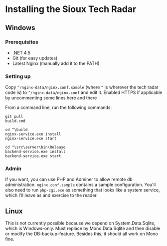 Installing the Sioux Tech Radar
===============================

Windows
-------

### Prerequisites

* .NET 4.5
* Git (for easy updates)
* Latest Nginx (manually add it to the PATH)

### Setting up

Copy `^/nginx-data/nginx.conf.sample` (where `^` is wherever the tech radar code is)
to `^/nginx-data/nginx.conf` and edit it. Enabled HTTPS if applicable by uncommenting
some lines here and there

From a command line, run the following commands:

    git pull
    build.cmd
    
    cd ^\build
    nginx-service.exe install
    nginx-service.exe start
    
    cd ^\src\server\bin\Release
    backend-service.exe install
    backend-service.exe start

### Admin

If you want, you can use PHP and Adminer to allow remote db administration.
`nginx.conf.sample` contains a sample configuration. You'll also need to run
`php-cgi.exe` as something that looks like a system service, which I'll leave
as and exercise to the reader.

Linux
-----

This is not currently possible because we depend on System.Data.Sqlite,
which is Windows-only. Must replace by Mono.Data.Sqlite and then disable
or modify the DB-backup-feature. Besides this, it should all work on
Mono fine.